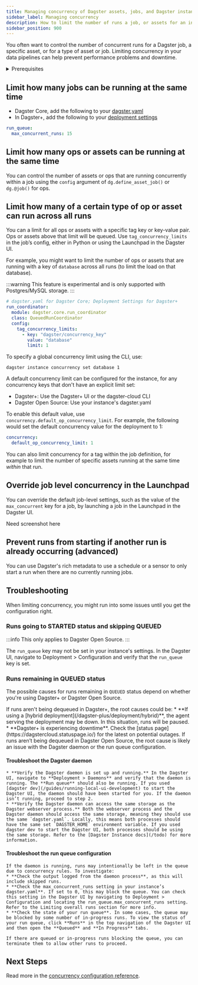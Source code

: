 ```yaml
---
title: Managing concurrency of Dagster assets, jobs, and Dagster instances
sidebar_label: Managing concurrency
description: How to limit the number of runs a job, or assets for an instance of Dagster.
sidebar_position: 900
---
```


You often want to control the number of concurrent runs for a Dagster job, a specific asset, or for a type of asset or job. Limiting concurrency in your data pipelines can help prevent performance problems and downtime.


<details>
<summary>Prerequisites</summary>

- Familiarity with [Assets](/concepts/assets)
- Familiarity with [Jobs and Ops](/concepts/ops-jobs)
</details>



## Limit how many jobs can be running at the same time


* Dagster Core, add the following to your [dagster.yaml](/todo)
* In Dagster+, add the following to your [deployment settings](/dagster-plus/settings)

```yaml
run_queue:
  max_concurrent_runs: 15
```


<CodeExample filePath="guides/tbd/concurrency-global.py" language="python" title="Global concurrency limits" />

## Limit how many ops or assets can be running at the same time

You can control the number of assets or ops that are running concurrently within a job using the `config` argument of `dg.define_asset_job()` or `dg.@job()` for ops.

<Tabs>
  <TabItem value="Assets" label="Asset job">
    <CodeExample filePath="guides/tbd/concurrency-job-asset.py" language="python" title="Asset concurrency limits in a job" />

  </TabItem>

  <TabItem value="Ops" label="Op job">
    <CodeExample filePath="guides/tbd/concurrency-job-op.py" language="python" title="Op concurrency limits in a job" />

  </TabItem>
</Tabs>


## Limit how many of a certain type of op or asset can run across all runs

You can a limit for all ops or assets with a specific tag key or key-value pair. Ops or assets above that limit will be queued. Use `tag_concurrency_limits` in the job’s config, either in Python or using the Launchpad in the Dagster UI.

For example, you might want to limit the number of ops or assets that are running with a key of `database` across all runs (to limit the load on that database).

:::warning
This feature is experimental and is only supported with Postgres/MySQL storage.
:::


```yaml
# dagster.yaml for Dagster Core; Deployment Settings for Dagster+
run_coordinator:
  module: dagster.core.run_coordinator
  class: QueuedRunCoordinator
  config:
    tag_concurrency_limits:
      - key: "dagster/concurrency_key"
        value: "database"
        limit: 1
```

To specify a global concurrency limit using the CLI, use:

```
dagster instance concurrency set database 1
```

A default concurrency limit can be configured for the instance, for any concurrency keys that don't have an explicit limit set:

* Dagster+: Use the Dagster+ UI or the dagster-cloud CLI
* Dagster Open Source: Use your instance's dagster.yaml

To enable this default value, use `concurrency.default_op_concurrency_limit`. For example, the following would set the default concurrency value for the deployment to 1:
```yaml
concurrency:
  default_op_concurrency_limit: 1
```

<Tabs>
  <TabItem value="Asset Tag" label="Asset tag concurrency limits">
    <CodeExample filePath="guides/tbd/concurrency-tag-key-asset.py" language="python" title="No more than 1 asset running with a tag of 'database' across all runs" />

  </TabItem>
  <TabItem value="Op Tag" label="Op tag concurrency limits">
  <CodeExample filePath="guides/tbd/concurrency-tag-key-op.py" language="python" title="No more than 1 op running with a tag of 'database' across all runs" />

  </TabItem>
</Tabs>

You can also limit concurrency for a tag within the job definition, for example to limit the number of specific assets running at the same time *within* that run.

<Tabs>
  <TabItem value="Asset Tag with Job" label="Asset tag concurrency limits in a run">
    <CodeExample filePath="guides/tbd/concurrency-tag-key-job-asset.py" language="python" title="No more than 1 asset running with a tag of 'database' within a run" />

  </TabItem>
  <TabItem value="Op Tag with Job" label="Op tag concurrency limits in a run">
  <CodeExample filePath="guides/tbd/concurrency-tag-key-job-op.py" language="python" title="No more than 1 op running with a tag of 'database' within a run" />
  </TabItem>
</Tabs>


## Override job level concurrency in the Launchpad

You can override the default job-level settings, such as the value of the `max_concurrent` key for a job, by launching a job in the Launchpad in the Dagster UI.

Need screenshot here

## Prevent runs from starting if another run is already occurring (advanced)

You can use Dagster's rich metadata to use a schedule or a sensor to only start a run when there are no currently running jobs.

<CodeExample filePath="guides/tbd/concurrency-no-more-than-1-job.py" language="python" title="No more than 1 running job from a schedule" />


## Troubleshooting

When limiting concurrency, you might run into some issues until you get the configuration right.

### Runs going to STARTED status and skipping QUEUED

:::info
This only applies to Dagster Open Source.
:::

The `run_queue` key may not be set in your instance's settings. In the Dagster UI, navigate to Deployment > Configuration and verify that the `run_queue` key is set.

### Runs remaining in QUEUED status

The possible causes for runs remaining in `QUEUED` status depend on whether you're using Dagster+ or Dagster Open Source.

<Tabs>
  <TabItem value="Dagster+" label="Dagster+">
    If runs aren't being dequeued in Dagster+, the root causes could be:
    * **If using a [hybrid deployment](/dagster-plus/deployment/hybrid)**, the agent serving the deployment may be down. In this situation, runs will be paused.
    * **Dagster+ is experiencing downtime**. Check the [status page](https://dagstercloud.statuspage.io/) for the latest on potential outages.

  </TabItem>
  <TabItem value="Dagster Open Source" label="Dagster Open Source">
  If runs aren’t being dequeued in Dagster Open Source, the root cause is likely an issue with the Dagster daemon or the run queue configuration.

  #### Troubleshoot the Dagster daemon

    * **Verify the Dagster daemon is set up and running.** In the Dagster UI, navigate to **Deployment > Daemons** and verify that the daemon is running. The **Run queue** should also be running. If you used [dagster dev](/guides/running-local-ui-development) to start the Dagster UI, the daemon should have been started for you. If the daemon isn’t running, proceed to step 2.
    * **Verify the Dagster daemon can access the same storage as the Dagster webserver process.** Both the webserver process and the Dagster daemon should access the same storage, meaning they should use the same `dagster.yaml`. Locally, this means both processes should have the same set `DAGSTER_HOME` environment variable. If you used dagster dev to start the Dagster UI, both processes should be using the same storage. Refer to the [Dagster Instance docs](/todo) for more information.

  #### Troubleshoot the run queue configuration
    If the daemon is running, runs may intentionally be left in the queue due to concurrency rules. To investigate:
    * **Check the output logged from the daemon process**, as this will include skipped runs.
    * **Check the max_concurrent_runs setting in your instance’s dagster.yaml**. If set to 0, this may block the queue. You can check this setting in the Dagster UI by navigating to Deployment > Configuration and locating the run_queue.max_concurrent_runs setting. Refer to the Limiting overall runs section for more info.
    * **Check the state of your run queue**. In some cases, the queue may be blocked by some number of in-progress runs. To view the status of your run queue, click **Runs** in the top navigation of the Dagster UI and then open the **Queued** and **In Progress** tabs.
    
    If there are queued or in-progress runs blocking the queue, you can terminate them to allow other runs to proceed.
  </TabItem>
</Tabs>


## Next Steps

Read more in the [concurrency configuration reference](/todo).